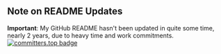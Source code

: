
## Note on README Updates

**Important**: My GitHub README hasn't been updated in quite some time, nearly 2 years, due to heavy time and work commitments.
[![committers.top badge](https://user-badge.committers.top/lebanon_public/omarsaade.svg)](https://user-badge.committers.top/lebanon_public/omarsaade)





